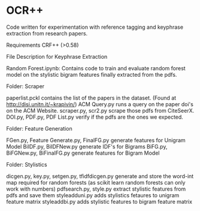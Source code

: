 # OCR++
Code written for experimentation with reference tagging and keyphrase extraction from research papers.

Requirements CRF++ (>0.58) 



File Description for Keyphrase Extraction

Random Forest.ipynb: Contains code to train and evaluate random forest model 
                     on the stylistic bigram features finally extracted from the pdfs.

Folder: Scraper

paperlist.pckl contains the list of the papers in the dataset. (Found at http://disi.unitn.it/~krapivin/)
ACM Query.py runs a query on the paper doi's on the ACM Website. 
scraper.py, scr2.py scrape those pdfs from CiteSeerX.
DOI.py, PDF.py, PDF List.py verify if the pdfs are the ones we expected.

Folder: Feature Generation

FGen.py, Feature Generate.py, FinalFG.py generate features for Unigram Model
BiIDF.py, BiIDFNew.py generate IDF's for Bigrams
BiFG.py, BiFGNew.py, BiFinalFG.py generate features for Bigram Model

Folder: Stylistics

dicgen.py, key.py, setgen.py, tfidfdicgen.py generate and store the word-int map required for random forests 
(as scikit learn random forests can only work with numbers)
pdfsearch.py, style.py extract stylistic features from pdfs and save them
styleadduni.py adds stylistics fetaures to unigram feature matrix
styleaddbi.py adds stylistic features to bigram feature matrix


